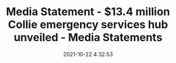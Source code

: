 ---
"title": "Media Statement - $13.4 million Collie emergency services hub unveiled - Media Statements"
"date": "2021-10-22 4:32:53"
"feed_name": "GOOGLENEWSCONSTRUCTION"
"feed_website": "https://news.google.com/search?q=construction%2Bincident&hl=en-US&gl=US&ceid=US:en"
"feed_rss": "https://news.google.com/rss/search?q=construction%2Bincident&hl=en-US&gl=US&ceid=US:en"
"link": "https://www.mediastatements.wa.gov.au/Pages/McGowan/2021/10/13-point-4-million-dollar-Collie-emergency-services-hub-unveiled.aspx"
"source": "{'href': 'https://www.mediastatements.wa.gov.au', 'title': 'Media Statements'}"
"file": "_posts/2021-1-1-48c9c3eaec715b79c003264cd5c826c411bbd73c.md"
"accident": "0"
"drilling": "0"
"represented_by": "_posts/2021-1-1-48c9c3eaec715b79c003264cd5c826c411bbd73c.md"
"dead": "0"
"injured": "0"
"arrested": "0"
"place": "unknown place"
"where": "unknown site"
"causes": "unknown"
"place_uri": "unknown place"
---